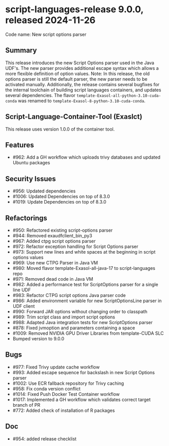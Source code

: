 # script-languages-release 9.0.0, released 2024-11-26

Code name: New script options parser

## Summary

This release introduces the new Script Options parser used in the Java UDF's. The new parser provides additional escape syntax which allows a more flexible definition of option values. 
Note: In this release, the old options parser is still the default parser, the new parser needs to be activated manually.
Additionally, the release contains several bugfixes for the internal toolchain of building script languages containers, and updates several dependencies.
The flavor `template-Exasol-all-python-3.10-cuda-conda` was renamed to `template-Exasol-8-python-3.10-cuda-conda`.

## Script-Language-Container-Tool (Exaslct)

This release uses version 1.0.0 of the container tool. 

## Features

 - #962: Add a GH workflow which uploads trivy databases and updated Ubuntu packages

## Security Issues

 - #956: Updated dependencies
 - #1006: Updated Dependencies on top of 8.3.0
 - #1019: Update Dependencies on top of 8.3.0 

## Refactorings

  - #950: Refactored existing script-options parser
  - #944: Removed exaudfclient_bin_py3
  - #967: Added ctpg script options parser
  - #972: Refactor exception handling for Script Options parser
  - #973: Support new lines and white spaces at the beginning in script options values
  - #969: Use new CTPG Parser in Java VM
  - #980: Moved flavor template-Exasol-all-java-17 to script-languages repo
  - #971: Removed dead code in Java VM
  - #982: Added a performance test for ScriptOptions parser for a single line UDF
  - #983: Refactor CTPG script options Java parser code
  - #986: Added environment variable for new ScriptOptionsLine parser in UDF client
  - #990: Forward JAR options without changing order to classpath
  - #989: Trim script class and import script options
  - #988: Adapted Java integration tests for new ScriptOptions parser
  - #878: Fixed jvmoption and parameters containing a space
  - #1009: Removed NVIDIA GPU Driver Libraries from template-CUDA SLC
  - Bumped version to 9.0.0 

## Bugs
  - #977: Fixed Trivy update cache workflow
  - #993: Added escape sequence for backslash in new Script Options parser
  - #1002: Use ECR fallback repository for Trivy caching
  - #958: Fix conda version conflict
  - #1014: Fixed Push Docker Test Container workflow
  - #1017: Implemented a GH workflow which validates correct target branch of PR
  - #772: Added check of installation of R packages

## Doc

 - #954: added release checklist